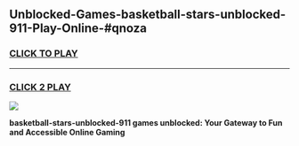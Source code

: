 
## Unblocked-Games-basketball-stars-unblocked-911-Play-Online-#qnoza
<h3>
<a href="https://premium.freeplayer.one?title=basketball-stars-unblocked-911&ref=27F">CLICK TO PLAY</a></h3>
<hr>

<h3>
<a href="https://premium.freeplayer.one?title=basketball-stars-unblocked-911&ref=27F">CLICK 2 PLAY</a>
  
</h3>

<a href="https://premium.freeplayer.one?title=basketball-stars-unblocked-911&ref=27F"><img src="https://clearcache.store/games.png"></a>


**basketball-stars-unblocked-911 games unblocked: Your Gateway to Fun and Accessible Online Gaming**
